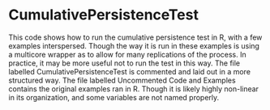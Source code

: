 # CumulativePersistenceTest
This code shows how to run the cumulative persistence test in R, with a few examples interspersed. Though the way it is run in these examples is using a multicore wrapper as to allow for many replications of the process. In practice, it may be more useful not to run the test in this way. The file labelled CumulativePersistenceTest is commented and laid out in a more structured way.
The file labelled Uncommented Code and Examples contains the original examples ran in R. Though it is likely highly non-linear in its organization, and some variables are not named properly. 
